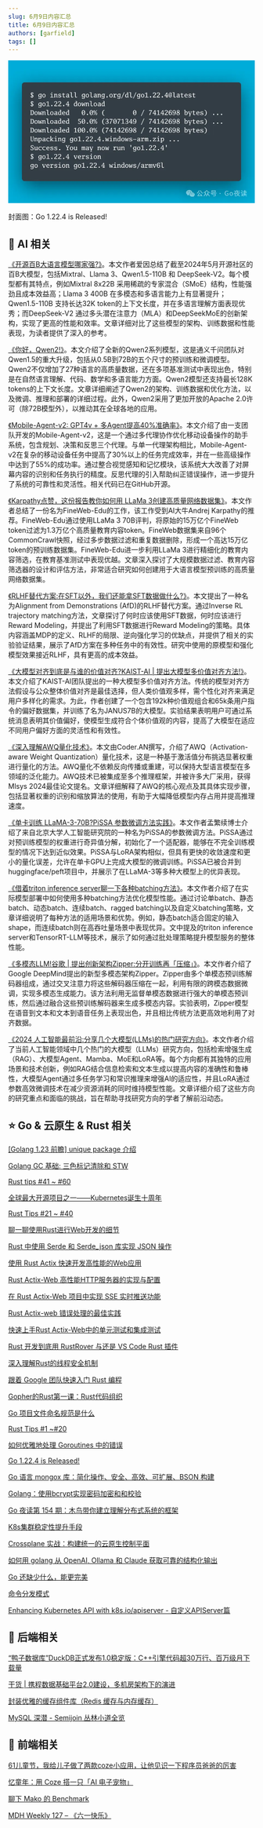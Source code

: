 ```yaml
---
slug: 6月9日内容汇总
title: 6月9日内容汇总
authors: [garfield]
tags: []
---
```


![alt text](image.png)

封面图：Go 1.22.4 is Released!

## 🌟 AI 相关

[《开源百B大语言模型哪家强?》](https://mp.weixin.qq.com/s/Jgf9akHdgxEokrlMPmGgQQ)。本文作者爱因总结了截至2024年5月开源社区的百B大模型，包括Mixtral、Llama 3、Qwen1.5-110B 和 DeepSeek-V2。每个模型都有其特点，例如Mixtral 8x22B 采用稀疏的专家混合（SMoE）结构，性能强劲且成本效益高；Llama 3 400B 在多模态和多语言能力上有显著提升；Qwen1.5-110B 支持长达32K token的上下文长度，并在多语言理解方面表现优秀；而DeepSeek-V2 通过多头潜在注意力（MLA）和DeepSeekMoE的创新架构，实现了更高的性能和效率。文章详细对比了这些模型的架构、训练数据和性能表现，为读者提供了深入的参考。

[《你好，Qwen2!》](https://mp.weixin.qq.com/s/s5vChAY6B2s_ZVK-ALYP2w)。本文介绍了全新的Qwen2系列模型，这是通义千问团队对Qwen1.5的重大升级，包括从0.5B到72B的五个尺寸的预训练和微调模型。Qwen2不仅增加了27种语言的高质量数据，还在多项基准测试中表现出色，特别是在自然语言理解、代码、数学和多语言能力方面。Qwen2模型还支持最长128K tokens的上下文长度。文章详细阐述了Qwen2的架构、训练数据和优化方法，以及微调、推理和部署的详细过程。此外，Qwen2采用了更加开放的Apache 2.0许可（除72B模型外），以推动其在全球各地的应用。

[《Mobile-Agent-v2: GPT4v + 多Agent提高40%准确率》](https://mp.weixin.qq.com/s/EXFIMUaSJfG_WhRCBzgmKA)。本文介绍了由一支团队开发的Mobile-Agent-v2，这是一个通过多代理协作优化移动设备操作的助手系统，包含规划、决策和反思三个代理。与单一代理架构相比，Mobile-Agent-v2在复杂的移动设备任务中提高了30%以上的任务完成效率，并在一些高级操作中达到了55%的成功率。通过整合视觉感知和记忆模块，该系统大大改善了对屏幕内容的识别和任务执行的精度。反思代理的引入帮助纠正错误操作，进一步提升了系统的可靠性和灵活性。相关代码已在GitHub开源。

[《Karpathy点赞，这份报告教你如何用 LLaMa 3创建高质量网络数据集》](https://mp.weixin.qq.com/s/luZGMG1RRUT4X_ckt8hsCQ)。本文作者总结了一份名为FineWeb-Edu的工作，该工作受到AI大牛Andrej Karpathy的推荐。FineWeb-Edu通过使用LLaMa 3 70B评判，将原始的15万亿个FineWeb token过滤为1.3万亿个高质量教育内容token。FineWeb数据集来自96个CommonCrawl快照，经过多步数据过滤和重复数据删除，形成一个高达15万亿token的预训练数据集。FineWeb-Edu进一步利用LLaMa 3进行精细化的教育内容筛选，在教育基准测试中表现优越。文章深入探讨了大规模数据过滤、教育内容筛选器的设计和评估方法，非常适合研究如何创建用于大语言模型预训练的高质量网络数据集。

[《RLHF替代方案:在SFT以外，我们还能拿SFT数据做什么?》](https://mp.weixin.qq.com/s/duayAuvVfSoMlpRJQbDjrA)。本文提出了一种名为Alignment from Demonstrations (AfD)的RLHF替代方案。通过Inverse RL trajectory matching方法，文章探讨了何时应该使用SFT数据，何时应该进行Reward Modeling，并提出了利用SFT数据进行Reward Modeling的策略。具体内容涵盖MDP的定义、RLHF的局限、逆向强化学习的优缺点，并提供了相关的实验验证结果，展示了AfD方案在多种任务中的有效性。研究中使用的原模型和强化模型效果接近RLHF，具有更高的成本效益。

[《大模型对齐到底是与谁的价值对齐?KAIST-AI | 提出大模型多价值对齐方法!》](https://mp.weixin.qq.com/s/w_MFh_-W5wpV2FwMCP5Yfg)。本文介绍了KAIST-AI团队提出的一种大模型多价值对齐方法。传统的模型对齐方法假设与公众整体价值对齐是最佳选择，但人类价值观多样，需个性化对齐来满足用户多样化的需求。为此，作者创建了一个包含192k种价值观组合和65k条用户指令的偏好数据集，并训练了名为JANUS7B的大模型。实验结果表明用户可通过系统消息表明其价值偏好，使模型生成符合个体价值观的内容，提高了大模型在适应不同用户偏好方面的灵活性和有效性。

[《深入理解AWQ量化技术》](https://mp.weixin.qq.com/s/7tPKmp-Z_unsjl7n7lV89Q)。本文由Coder.AN撰写，介绍了AWQ（Activation-aware Weight Quantization）量化技术，这是一种基于激活值分布挑选显著权重进行量化的方法。AWQ量化不依赖反向传播或重建，可以保持大型语言模型在多领域的泛化能力。AWQ技术已被集成至多个推理框架，并被许多大厂采用，获得Mlsys 2024最佳论文提名。文章详细解释了AWQ的核心观点及其具体实现步骤，包括显著权重的识别和缩放算法的使用，有助于大幅降低模型内存占用并提高推理速度。

[《单卡训练 LLaMA-3-70B?PiSSA 参数微调方法实践》](https://mp.weixin.qq.com/s/o6shuvsz8UFJxbsknKf0tQ)。本文作者孟繁续博士介绍了来自北京大学人工智能研究院的一种名为PiSSA的参数微调方法。PiSSA通过对预训练模型的权重进行奇异值分解，初始化了一个适配器，能够在不完全训练模型的情况下达到近似效果。PiSSA与LoRA架构相似，但具有更快的收敛速度和更小的量化误差，允许在单卡GPU上完成大模型的微调训练。PiSSA已被合并到huggingface/peft项目中，并展示了在LLaMA-3等多种大模型上的优异表现。

[《借着triton inference server聊一下各种batching方法》](https://mp.weixin.qq.com/s/Y-3ZMvn_gZK1u5I6_woq_g)。本文作者介绍了在实际模型部署中如何使用多种batching方法优化模型性能。通过讨论单batch、静态batch、动态batch、连续batch、ragged batching以及自定义batching策略，文章详细说明了每种方法的适用场景和优势。例如，静态batch适合固定的输入shape，而连续batch则在高吞吐量场景中表现优异。文中提及的triton inference server和TensorRT-LLM等技术，展示了如何通过批处理策略提升模型服务的整体性能。

[《多模态LLM!谷歌 | 提出创新架构Zipper:分开训练再「压缩」》](https://mp.weixin.qq.com/s/OfA333WDUkNIprfMBJ9FjQ)。本文作者介绍了Google DeepMind提出的新型多模态架构Zipper。Zipper由多个单模态预训练解码器组成，通过交叉注意力将这些解码器压缩在一起，利用有限的跨模态数据微调，实现多模态生成能力。该方法利用无监督单模态数据进行强大的单模态预训练，然后通过融合这些预训练解码器来生成多模态内容。实验表明，Zipper模型在语音到文本和文本到语音任务上表现出色，并且相比传统方法更高效地利用了对齐数据。

[《2024 人工智能最前沿:分享几个大模型(LLMs)的热门研究方向》](https://mp.weixin.qq.com/s/4kwCqxu6e2uFZ53UGbtDuw)。本文作者介绍了当前人工智能领域中几个热门的大模型（LLMs）研究方向，包括检索增强生成（RAG）、大模型Agent、Mamba、MoE和LoRA等。每个方向都有其独特的应用场景和技术创新，例如RAG结合信息检索和文本生成以提高内容的准确性和鲁棒性，大模型Agent通过多任务学习和常识推理来增强AI的适应性，并且LoRA通过参数高效微调技术在减少资源消耗的同时维持模型性能。文章详细介绍了这些方向的研究重点和面临的挑战，旨在帮助寻找研究方向的学者了解前沿动态。

## ⭐️ Go & 云原生 & Rust 相关

[\[Golang 1.23 前瞻\] unique package 介绍](https://mp.weixin.qq.com/s/i2qEvESgy2YueL1kjUCUzA)

[Golang GC 基础: 三色标记清除和 STW](https://mp.weixin.qq.com/s/UsoheOJsnkUkIpwK-PdmhA)

[Rust tips #41 ~ #60](https://mp.weixin.qq.com/s/92jjgtbPJ0W6pcgudfkq2A)

[全球最大开源项目之一——Kubernetes诞生十周年](https://mp.weixin.qq.com/s/7bma0aoB2ZLX5F_LmvG19w)

[Rust Tips #21 ~ #40](https://mp.weixin.qq.com/s/buOZUGUF6bKoN3J3dOcZ4A)

[聊一聊使用Rust进行Web开发的细节](https://mp.weixin.qq.com/s/kDxIJEy9kfvvRXEZCzVI7Q)

[Rust 中使用 Serde 和 Serde_json 库实现 JSON 操作](https://mp.weixin.qq.com/s/RM6AzkFPBMUxWPe2Z3Ot3w)

[使用 Rust Actix 快速开发高性能的Web应用](https://mp.weixin.qq.com/s/sJazQAYon7dgYRYIaLhj5g)

[Rust Actix-Web 高性能HTTP服务器的实现与配置](https://mp.weixin.qq.com/s/sJUpIAxBMxbxXFmZu673ZA)

[在 Rust Actix-Web 项目中实现 SSE 实时推送功能](https://mp.weixin.qq.com/s/4MwfLHqxFXkSxT6ytWr_lw)

[Rust Actix-web 错误处理的最佳实践](https://mp.weixin.qq.com/s/FqkbhsN93hDgsUvDrhKniA)

[快速上手Rust Actix-Web中的单元测试和集成测试](https://mp.weixin.qq.com/s/si0VzcyZRIp9cX-22ukLUA)

[Rust 开发到底用 RustRover 与还是 VS Code Rust 插件](https://mp.weixin.qq.com/s/sFCkv1f6qtfsHEbc-wD5pg)

[深入理解Rust的线程安全机制](https://mp.weixin.qq.com/s/FiO0c0CDJ4LR2GsRdh8CxQ)

[跟着 Google 团队快速入门 Rust 编程](https://mp.weixin.qq.com/s/3z9lbJXKsKmYOUNZLFnCtw)

[Gopher的Rust第一课：Rust代码组织](https://mp.weixin.qq.com/s/3Xo6meiZa_AitddFpgUSZw)

[Go 项目文件命名规范是什么](https://mp.weixin.qq.com/s/ai54GIM-e3hWNj1MMUbntA)

[Rust Tips #1 ~#20](https://mp.weixin.qq.com/s/8r_8k6mN54obPSs1lUkz6Q)

[如何优雅地处理 Goroutines 中的错误](https://mp.weixin.qq.com/s/tzUzoyAaNq-59PbwBlvqdg)

[Go 1.22.4 is Released!](https://mp.weixin.qq.com/s/4VwlsxZ17kcZjOgPl-Ahtw)

[Go 语言 mongox 库：简化操作、安全、高效、可扩展、BSON 构建](https://mp.weixin.qq.com/s/Y7Cl_vKTN4CUcemmE5a17A)

[Golang：使用bcrypt实现密码加密和和校验](https://mp.weixin.qq.com/s/4pO7yMSiwXhTTU7IM1TusQ)

[Go 夜读第 154 期：木鸟带你建立理解分布式系统的框架](https://mp.weixin.qq.com/s/7dD18BazBSRdkaGXNF-toA)

[K8s集群稳定性提升手段](https://mp.weixin.qq.com/s/ShzYKGkOAqJFE1qRQXjSxw)

[Crossplane 实战：构建统一的云原生控制平面](https://mp.weixin.qq.com/s/O5M5RFq2pgEutYncFYsFNA)

[如何用 golang 从 OpenAI, Ollama 和 Claude 获取可靠的结构化输出](https://mp.weixin.qq.com/s/h8qaz1LF7HdwRy6ottW8cg)

[Go 还缺少什么，能更完美](https://mp.weixin.qq.com/s/gMro9EomjDnflLKldzZuag)

[命令分发模式](https://mp.weixin.qq.com/s/3E2UvCIx9_XpLbmBmu-yUg)

[Enhancing Kubernetes API with k8s.io/apiserver - 自定义APIServer篇](https://mp.weixin.qq.com/s/raFDnbkWU4G8Mvng1yo_8g)

## 📒 后端相关

[“鸭子数据库”DuckDB正式发布1.0稳定版：C++引擎代码超30万行、百万级月下载量](https://mp.weixin.qq.com/s/HIsTtf7QC_n82fV6JuYv7g)

[干货 | 携程数据基础平台2.0建设，多机房架构下的演进](https://mp.weixin.qq.com/s/7TxBtoz4wMCjYjFe3qfKxg)

[封装优雅的缓存组件库（Redis 缓存与内存缓存）](https://mp.weixin.qq.com/s/yQLKQE5EB7fDBPAXzLPpEw)

[MySQL 深潜 - Semijoin 丛林小道全览](https://mp.weixin.qq.com/s/UYS5ALDC0nOdookJGijkrg)

## 📒 前端相关

[61儿童节，我给儿子做了两款coze小应用，让他见识一下程序员爸爸的厉害](https://mp.weixin.qq.com/s/YxPxpds9OJl0CWXTCYfxWg)

[忆童年：用 Coze 搭一只「AI 电子宠物」](https://mp.weixin.qq.com/s/0oZaNQguFHHL3OiXoiGbvA)

[聊下 Mako 的 Benchmark](https://mp.weixin.qq.com/s/b7VpQ5LNKYYKf40Rq5youg)

[MDH Weekly 127 – 《六一快乐》](https://mp.weixin.qq.com/s/8T9pfdKQ5A9N5e87Y92h5g)
